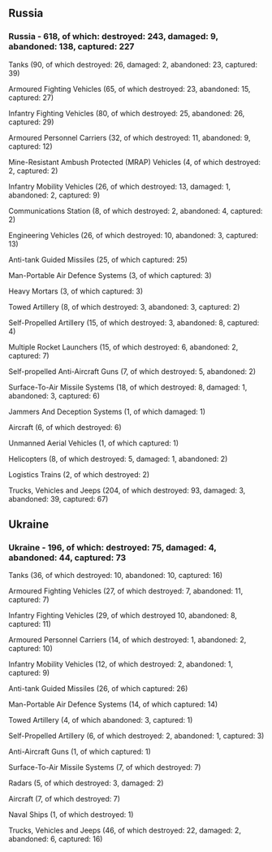 
 
 ## Russia
 
 ### Russia - 618, of which: destroyed: 243, damaged: 9, abandoned: 138, captured: 227

 

 

 Tanks (90, of which destroyed: 26, damaged: 2, abandoned: 23, captured: 39)

 Armoured Fighting Vehicles (65, of which destroyed: 23, abandoned: 15, captured: 27)

 Infantry Fighting Vehicles (80, of which destroyed: 25, abandoned: 26, captured: 29)

 Armoured Personnel Carriers (32, of which destroyed: 11, abandoned: 9, captured: 12)

 Mine-Resistant Ambush Protected (MRAP) Vehicles (4, of which destroyed: 2, captured: 2)

 Infantry Mobility Vehicles (26, of which destroyed: 13, damaged: 1, abandoned: 2, captured: 9)

 Communications Station (8, of which destroyed: 2, abandoned: 4, captured: 2)

 Engineering Vehicles (26, of which destroyed: 10, abandoned: 3, captured: 13)

 Anti-tank Guided Missiles (25, of which captured: 25)

 Man-Portable Air Defence Systems (3, of which captured: 3)

 Heavy Mortars (3, of which captured: 3)

 Towed Artillery (8, of which destroyed: 3, abandoned: 3, captured: 2)

 Self-Propelled Artillery (15, of which destroyed: 3, abandoned: 8, captured: 4)

 Multiple Rocket Launchers (15, of which destroyed: 6, abandoned: 2, captured: 7)

 Self-propelled Anti-Aircraft Guns (7, of which destroyed: 5, abandoned: 2)

 Surface-To-Air Missile Systems (18, of which destroyed: 8, damaged: 1, abandoned: 3, captured: 6)

 Jammers And Deception Systems (1, of which damaged: 1)

 Aircraft (6, of which destroyed: 6)

 Unmanned Aerial Vehicles (1, of which captured: 1)

 Helicopters (8, of which destroyed: 5, damaged: 1, abandoned: 2)

 Logistics Trains (2, of which destroyed: 2)

 Trucks, Vehicles and Jeeps (204, of which destroyed: 93, damaged: 3, abandoned: 39, captured: 67)

 
 
 ## Ukraine
 
 ### Ukraine - 196, of which: destroyed: 75, damaged: 4, abandoned: 44, captured: 73

 

 

 Tanks (36, of which destroyed: 10, abandoned: 10, captured: 16)

 Armoured Fighting Vehicles (27, of which destroyed: 7, abandoned: 11, captured: 7)

 Infantry Fighting Vehicles (29, of which destroyed 10, abandoned: 8, captured: 11)

 Armoured Personnel Carriers (14, of which destroyed: 1, abandoned: 2, captured: 10)

 Infantry Mobility Vehicles (12, of which destroyed: 2, abandoned: 1, captured: 9)

 Anti-tank Guided Missiles (26, of which captured: 26)

 Man-Portable Air Defence Systems (14, of which captured: 14)

 Towed Artillery (4, of which abandoned: 3, captured: 1)

 Self-Propelled Artillery (6, of which destroyed: 2, abandoned: 1, captured: 3)

 Anti-Aircraft Guns (1, of which captured: 1)

 Surface-To-Air Missile Systems (7, of which destroyed: 7)

 

 

 Radars (5, of which destroyed: 3, damaged: 2)

 Aircraft (7, of which destroyed: 7)

 Naval Ships (1, of which destroyed: 1)

 Trucks, Vehicles and Jeeps (46, of which destroyed: 22, damaged: 2, abandoned: 6, captured: 16)

